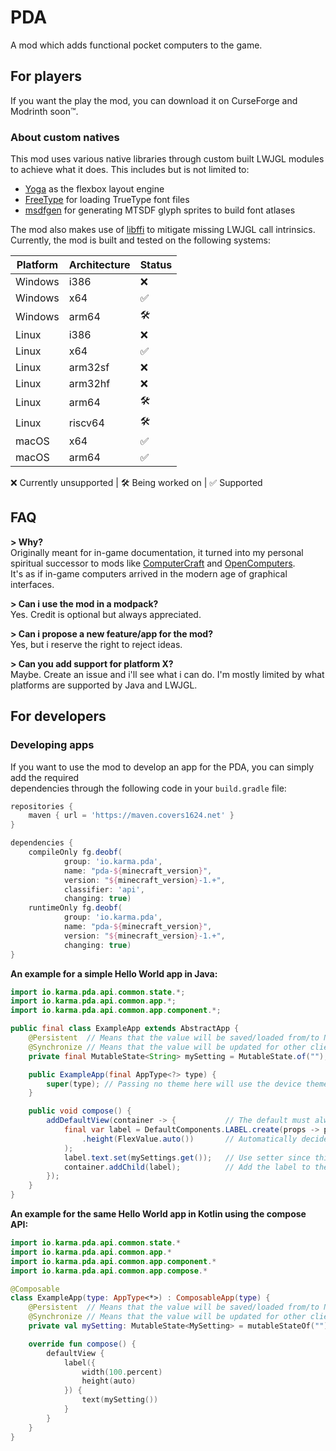 # PDA

A mod which adds functional pocket computers to the game.

## For players

If you want the play the mod, you can download it on CurseForge and Modrinth soon&trade;.

### About custom natives

This mod uses various native libraries through custom built LWJGL modules to achieve what it does. This includes but is
not
limited to:

* [Yoga](https://github.com/facebook/yoga) as the flexbox layout engine
* [FreeType](https://github.com/freetype/freetype) for loading TrueType font files
* [msdfgen](https://github.com/Chlumsky/msdfgen) for generating MTSDF glyph sprites to build font atlases

The mod also makes use of [libffi](https://github.com/libffi/libffi) to mitigate missing LWJGL call intrinsics.  
Currently, the mod is built and tested on the following systems:

| Platform | Architecture | Status |
|----------|--------------|--------|
| Windows  | i386         | ❌      |
| Windows  | x64          | ✅      |
| Windows  | arm64        | 🛠️    |
| Linux    | i386         | ❌      |
| Linux    | x64          | ✅      |
| Linux    | arm32sf      | ❌      |
| Linux    | arm32hf      | ❌      |
| Linux    | arm64        | 🛠️    |
| Linux    | riscv64      | 🛠️    |
| macOS    | x64          | ✅      |
| macOS    | arm64        | ✅    |

❌ Currently unsupported | 🛠️ Being worked on | ✅ Supported

## FAQ

**> Why?**  
Originally meant for in-game documentation, it turned into my personal  
spiritual successor to mods like [ComputerCraft](https://tweaked.cc/) and [OpenComputers](https://www.curseforge.com/minecraft/mc-mods/opencomputers).  
It's as if in-game computers arrived in the modern age of graphical interfaces.

**> Can i use the mod in a modpack?**  
Yes. Credit is optional but always appreciated.

**> Can i propose a new feature/app for the mod?**  
Yes, but i reserve the right to reject ideas.

**> Can you add support for platform X?**  
Maybe. Create an issue and i'll see what i can do. I'm mostly limited by what  
platforms are supported by Java and LWJGL.

## For developers

### Developing apps

If you want to use the mod to develop an app for the PDA, you can simply add the required  
dependencies through the following code in your `build.gradle` file:

```groovy
repositories {
    maven { url = 'https://maven.covers1624.net' }
}

dependencies {
    compileOnly fg.deobf(
            group: 'io.karma.pda',
            name: "pda-${minecraft_version}",
            version: "${minecraft_version}-1.+",
            classifier: 'api',
            changing: true)
    runtimeOnly fg.deobf(
            group: 'io.karma.pda',
            name: "pda-${minecraft_version}",
            version: "${minecraft_version}-1.+",
            changing: true)
}
```

**An example for a simple Hello World app in Java:**

```java
import io.karma.pda.api.common.state.*;
import io.karma.pda.api.common.app.*;
import io.karma.pda.api.common.app.component.*;

public final class ExampleApp extends AbstractApp {
    @Persistent  // Means that the value will be saved/loaded from/to NBT
    @Synchronize // Means that the value will be updated for other clients in realtime
    private final MutableState<String> mySetting = MutableState.of("");

    public ExampleApp(final AppType<?> type) {
        super(type); // Passing no theme here will use the device theme
    }

    public void compose() {
        addDefaultView(container -> {           // The default must always be present
            final var label = DefaultComponents.LABEL.create(props -> props.width(FlexValue.percent(100F)) // 100% of the width of the parent
                .height(FlexValue.auto())       // Automatically decide on the height
            );
            label.text.set(mySettings.get());   // Use setter since this is a syncable property
            container.addChild(label);          // Add the label to the container of the default view
        });
    }
}
```

**An example for the same Hello World app in Kotlin using the compose API:**

```kotlin
import io.karma.pda.api.common.state.*
import io.karma.pda.api.common.app.*
import io.karma.pda.api.common.app.component.*
import io.karma.pda.api.common.app.compose.*

@Composable
class ExampleApp(type: AppType<*>) : ComposableApp(type) {
    @Persistent  // Means that the value will be saved/loaded from/to NBT
    @Synchronize // Means that the value will be updated for other clients in realtime
    private val mySetting: MutableState<MySetting> = mutableStateOf("")

    override fun compose() {
        defaultView {
            label({
                width(100.percent)
                height(auto)
            }) {
                text(mySetting())
            }
        }
    }
}
```